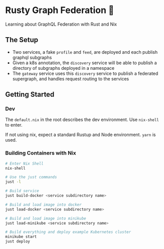 # Rusty Graph Federation 🦀

Learning about GraphQL Federation with Rust and Nix

## The Setup

- Two services, a fake `profile` and `feed`, are deployed and each publish graphql subgraphs
- Given a k8s annotation, the `discovery` service will be able to publish a directory of subgraphs deployed in a namespace
- The `gateway` service uses this `discovery` service to publish a federated supergraph, and handles request routing to the services

## Getting Started

### Dev

The `default.nix` in the root describes the dev environment. Use `nix-shell` to enter.

If not using nix, expect a standard Rustup and Node environment. `yarn` is used.

### Building Containers with Nix

```sh
# Enter Nix Shell
nix-shell

# Use the just commands
just -l

# Build service
just build-docker <service subdirectory name>

# Build and load image into docker
just load-docker <service subdirectory name>

# Build and load image into minikube
just load-minikube <service subdirectory name>

# Build everything and deploy example Kubernetes cluster
minikube start
just deploy

```
